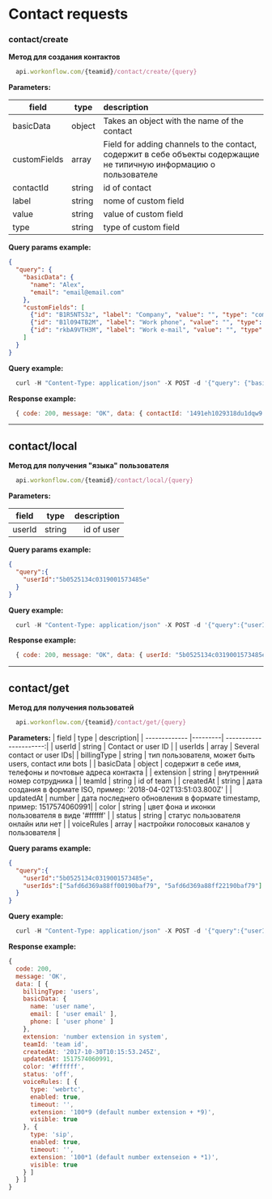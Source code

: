 # Contact requests

### contact/create

**Метод для создания контактов**

```js
  api.workonflow.com/{teamid}/contact/create/{query}
```

**Parameters:**

| field         | type          | description|
| ------------- |---------------| :---------------------- |
| basicData     | object        | Takes an object with the name of the contact |
| customFields  | array         | Field for adding channels to the contact, содержит в себе объекты содержащие не типичную информацию о пользователе |
| contactId     | string        | id of contact |
| label         | string        | nome of custom field   |
| value         | string        | value of custom field  |
| type          | string        | type of custom field   |

**Query params example:**

```json
{
  "query": {
    "basicData": {
      "name": "Alex",
      "email": "email@email.com"
    },
    "customFields": [
      {"id": "B1R5NTS3z", "label": "Company", "value": "", "type": "company"},
      {"id": "B1l094TB2M", "label": "Work phone", "value": "", "type": "phone"},
      {"id": "rkbA9VTH3M", "label": "Work e-mail", "value": "", "type": "email"}
    ]
  }
}
```

**Query example:**
```js
  curl -H "Content-Type: application/json" -X POST -d '{"query": {"basicData": {"name": "Alex", "email": "email@email.com"}, "customFields": [{"id": "B1R5NTS3z", "label": "Company", "value": "", "type": "company"}, {"id": "B1l094TB2M", "label": "Work phone", "value": "", "type": "phone"}, {"id": "rkbA9VTH3M", "label": "Work e-mail", "value": "", "type": "email"}]}}' https://api.workonflow.com/333ccc134c0319001573485e/contact/create
```

**Response example:**

```js
  { code: 200, message: "OK", data: { contactId: '1491eh1029318du1dqw9' } }
```
---

## contact/local

**Метод для получения "языка" пользователя**

```js
  api.workonflow.com/{teamid}/contact/local/{query}
```

**Parameters:**

| field         | type          | description|
| ------------- |---------------| ----------------------:|
| userId     | string        | id of user |

**Query params example:**
```json
{
  "query":{
    "userId":"5b0525134c0319001573485e"
  }
}
```

**Query example:**
```js
  curl -H "Content-Type: application/json" -X POST -d '{"query":{"userId":"5b0525134c0319001573485e"}}' https://api.workonflow.com/333ccc134c0319001573485e/contact/create
```

**Response example:**

```js
  { code: 200, message: "OK", data: { userId: "5b0525134c0319001573485e", local: "us" } }
```
---
## contact/get

**Метод для получения пользоватей**
```js
  api.workonflow.com/{teamid}/contact/get/{query}
```

**Parameters:**
| field         | type    | description|
| ------------- |---------| ----------------------:|
| userId        | string  | Contact or user ID     |
| userIds       | array   | Several contact or user IDs|
| billingType   | string  | тип пользователя, может быть users, contact или bots |
| basicData     | object  | содержит в себе имя, телефоны и почтовые адреса контакта |
| extension     | string  | внутренний номер сотрудника |
| teamId        | string  | id of team |
| createdAt     | string  | дата создания в формате ISO, пример: '2018-04-02T13:51:03.800Z' |
| updatedAt     | number  | дата последнего обновления в формате timestamp, пример: 1517574060991|
| color         | string  | цвет фона и иконки пользователя в виде '#ffffff' |
| status        | string  | статус пользователя онлайн или нет |
| voiceRules    | array   | настройки голосовых каналов у пользователя |

**Query params example:**

```json
{
  "query":{
    "userId":"5b0525134c0319001573485e",
    "userIds":["5afd6d369a88ff00190baf79", "5afd6d369a88ff22190baf79"]
  }
}
```

**Query example:**

```js
  curl -H "Content-Type: application/json" -X POST -d '{"query":{"userId":"5b0525134c0319001573485e"}}' https://api.workonflow.com/333ccc134c0319001573485e/contact/get
```
**Response example:**

```js
{
  code: 200,
  message: 'OK',
  data: [ {
    billingType: 'users',
    basicData: {
      name: 'user name',
      email: [ 'user email' ],
      phone: [ 'user phone' ]
    },
    extension: 'number extension in system',
    teamId: 'team id',
    createdAt: '2017-10-30T10:15:53.245Z',
    updatedAt: 1517574060991,
    color: '#ffffff',
    status: 'off',
    voiceRules: [ {
      type: 'webrtc',
      enabled: true,
      timeout: '',
      extension: '100*9 (default number extension + *9)',
      visible: true
    }, {
      type: 'sip',
      enabled: true,
      timeout: '',
      extension: '100*1 (default number extenseion + *1)',
      visible: true
    } ]
  } ]
}
```
